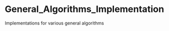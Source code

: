 General_Algorithms_Implementation
=================================

Implementations for various general algorithms
